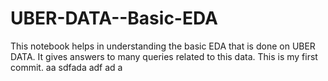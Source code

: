 # UBER-DATA--Basic-EDA
This notebook helps in understanding the basic EDA that is done on UBER DATA. It gives answers to many queries related to this data. This is my first commit.
aa
sdfada
adf
ad
a